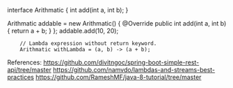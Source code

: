 interface Arithmatic {
	int add(int a, int b);
}

Arithmatic addable = new Arithmatic() {
			@Override
			public int add(int a, int b) {
				return a + b;
			}
		};
		addable.add(10, 20);

		// Lambda expression without return keyword.
		Arithmatic withLambda = (a, b) -> (a + b);


References:
https://github.com/divitngoc/spring-boot-simple-rest-api/tree/master
https://github.com/namvdo/lambdas-and-streams-best-practices
https://github.com/RameshMF/java-8-tutorial/tree/master
